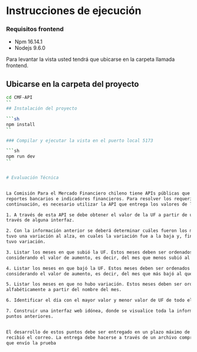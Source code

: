 # Instrucciones de ejecución


### Requisitos frontend

* Npm 16.14.1
* Nodejs 9.6.0

Para levantar la vista usted tendrá que ubicarse en la carpeta llamada frontend.



## Ubicarse en la carpeta del proyecto
```sh
cd CMF-API
``
## Instalación del proyecto

```sh
npm install
``

### Compilar y ejecutar la vista en el puerto local 5173

```sh
npm run dev
``


# Evaluación Técnica


La Comisión Para el Mercado Financiero chileno tiene APIs públicas que permiten acceder a
reportes bancarios e indicadores financieros. Para resolver los requerimientos listados a
continuación, es necesario utilizar la API que entrega los valores de la Unidad de Fomento (UF).

1. A través de esta API se debe obtener el valor de la UF a partir de un año ingresado a
través de alguna interfaz.

2. Con la información anterior se deberá determinar cuáles fueron los meses en que la UF
tuvo una variación al alza, en cuales la variación fue a la baja y, finalmente, en los que no
tuvo variación.

3. Listar los meses en que subió la UF. Estos meses deben ser ordenados de menor a mayor
considerando el valor de aumento, es decir, del mes que menos subió al que más subió.

4. Listar los meses en que bajó la UF. Estos meses deben ser ordenados de mayor a menor
considerando el valor de aumento, es decir, del mes que más bajó al que menos bajó.

5. Listar los meses en que no hubo variación. Estos meses deben ser ordenados
alfabéticamente a partir del nombre del mes.

6. Identificar el día con el mayor valor y menor valor de UF de todo el año.

7. Construir una interfaz web idónea, donde se visualice toda la información pedida en los
puntos anteriores.


El desarrollo de estos puntos debe ser entregado en un plazo máximo de 24 horas desde que se
recibió el correo. La entrega debe hacerse a través de un archivo comprimido al mismo correo
que envío la prueba
